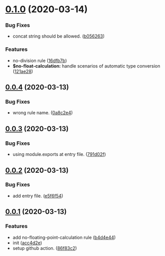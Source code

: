 # [0.1.0](https://github.com/richlab/eslint-plugin-financial/compare/v0.0.4...v0.1.0) (2020-03-14)


### Bug Fixes

* concat string should be allowed. ([b056263](https://github.com/richlab/eslint-plugin-financial/commit/b0562630ec8bc8bcf2aaa7f79e8815e135183ec3))


### Features

* no-division rule ([16dfb7b](https://github.com/richlab/eslint-plugin-financial/commit/16dfb7b6e86c56b47ea47e59d563b28d5e577e30))
* **$no-float-calculation:** handle scenarios of automatic type conversion ([121ae28](https://github.com/richlab/eslint-plugin-financial/commit/121ae28bb9da3974555a6360459886152bcc5de7))



## [0.0.4](https://github.com/richlab/eslint-plugin-financial/compare/v0.0.3...v0.0.4) (2020-03-13)


### Bug Fixes

* wrong rule name. ([0a8c2e4](https://github.com/richlab/eslint-plugin-financial/commit/0a8c2e429f870eb87fe594b93e234fb55f86deef))



## [0.0.3](https://github.com/richlab/eslint-plugin-financial/compare/v0.0.2...v0.0.3) (2020-03-13)


### Bug Fixes

* using module.exports at entry file. ([791d02f](https://github.com/richlab/eslint-plugin-financial/commit/791d02f5fee349dca7cea72317ff44ba825cd0c9))



## [0.0.2](https://github.com/richlab/eslint-plugin-financial/compare/v0.0.1...v0.0.2) (2020-03-13)


### Bug Fixes

* add entry file. ([e5f6f54](https://github.com/richlab/eslint-plugin-financial/commit/e5f6f547bd05741b29fa253fe28456d9ba76d02e))



## [0.0.1](https://github.com/richlab/eslint-plugin-financial/compare/acc4d2e02ebc9fae58ddbb820018787df80b3625...v0.0.1) (2020-03-13)


### Features

* add no-floating-point-calculation rule ([b4d4e44](https://github.com/richlab/eslint-plugin-financial/commit/b4d4e44dfc85b2b0780447cf292ef7d2cc4a01c6))
* init ([acc4d2e](https://github.com/richlab/eslint-plugin-financial/commit/acc4d2e02ebc9fae58ddbb820018787df80b3625))
* setup github action. ([86f83c2](https://github.com/richlab/eslint-plugin-financial/commit/86f83c28181210949498721b0e75b15a086548c1))



